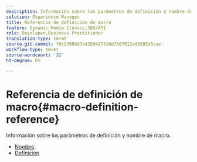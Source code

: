 ```yaml
---
description: Información sobre los parámetros de definición y nombre de macro.
solution: Experience Manager
title: Referencia de definición de macro
feature: Dynamic Media Classic,SDK/API
role: Developer,Business Practitioner
translation-type: tm+mt
source-git-commit: f6c97606d7a4209427316d7367013ad9585a5cae
workflow-type: tm+mt
source-wordcount: '32'
ht-degree: 6%

---
```



# Referencia de definición de macro{#macro-definition-reference}

Información sobre los parámetros de definición y nombre de macro.

* [Nombre](r-name-macro.md)
* [Definición](r-definition-macro.md)
